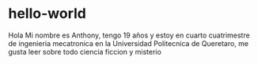 # hello-world

Hola
Mi nombre es Anthony, tengo 19 años y estoy en cuarto cuatrimestre de ingenieria mecatronica en la Universidad Politecnica de Queretaro, 
me gusta leer sobre todo ciencia ficcion y misterio
